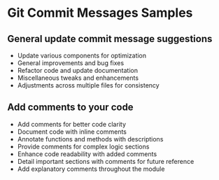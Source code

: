 # Git Commit Messages Samples

## General update commit message suggestions
* Update various components for optimization
* General improvements and bug fixes
* Refactor code and update documentation
* Miscellaneous tweaks and enhancements
* Adjustments across multiple files for consistency


## Add comments to your code
* Add comments for better code clarity
* Document code with inline comments
* Annotate functions and methods with descriptions
* Provide comments for complex logic sections
* Enhance code readability with added comments
* Detail important sections with comments for future reference
* Add explanatory comments throughout the module
